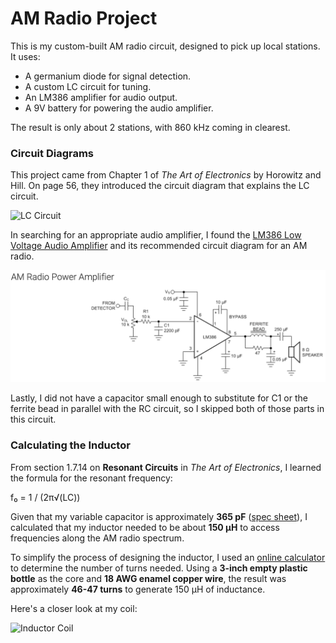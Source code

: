 # AM Radio Project

This is my custom-built AM radio circuit, designed to pick up local stations. It uses:

- A germanium diode for signal detection.
- A custom LC circuit for tuning.
- An LM386 amplifier for audio output.
- A 9V battery for powering the audio amplifier.

The result is only about 2 stations, with 860 kHz coming in clearest.

### Circuit Diagrams

This project came from Chapter 1 of *The Art of Electronics* by Horowitz and Hill. On page 56, they introduced the circuit diagram that explains the LC circuit.

<img src="media/IMG_8498.HEIC" alt="LC Circuit" width="400">

In searching for an appropriate audio amplifier, I found the [LM386 Low Voltage Audio Amplifier](https://www.ti.com/document-viewer/LM386/datasheet#GUID-0D386304-A963-47B1-A99A-4320CD1E1874/TITLE-SNAS545X1693) and its recommended circuit diagram for an AM radio.

<img src="media/am_radio_circuit.png" alt="AM Radio Circuit" width="600">

Lastly, I did not have a capacitor small enough to substitute for C1 or the ferrite bead in parallel with the RC circuit, so I skipped both of those parts in this circuit.

### Calculating the Inductor

From section 1.7.14 on **Resonant Circuits** in *The Art of Electronics*, I learned the formula for the resonant frequency:

f₀ = 1 / (2π√(LC))

Given that my variable capacitor is approximately **365 pF** ([spec sheet](https://www.tubesandmore.com/products/capacitor-365pf-variable-single-section)), I calculated that my inductor needed to be about **150 µH** to access frequencies along the AM radio spectrum.

To simplify the process of designing the inductor, I used an [online calculator](http://www.circuits.dk/calculator_single_layer_aircore.htm) to determine the number of turns needed. Using a **3-inch empty plastic bottle** as the core and **18 AWG enamel copper wire**, the result was approximately **46-47 turns** to generate 150 µH of inductance.

Here's a closer look at my coil:

<img src="media/IMG_8496.HEIC" alt="Inductor Coil" width="400">



